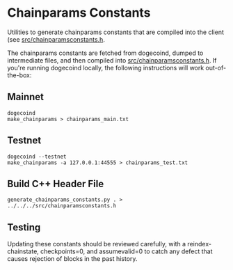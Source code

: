 # Chainparams Constants

Utilities to generate chainparams constants that are compiled into the client
(see [src/chainparamsconstants.h](/src/chainparamsconstants.h).

The chainparams constants are fetched from dogecoind, dumped to intermediate
files, and then compiled into [src/chainparamsconstants.h](/src/chainparamsconstants.h).
If you're running dogecoind locally, the following instructions will work
out-of-the-box:

## Mainnet
```
dogecoind
make_chainparams > chainparams_main.txt
```

## Testnet
```
dogecoind --testnet
make_chainparams -a 127.0.0.1:44555 > chainparams_test.txt
```

## Build C++ Header File
```
generate_chainparams_constants.py . > ../../../src/chainparamsconstants.h
```

## Testing

Updating these constants should be reviewed carefully, with a
reindex-chainstate, checkpoints=0, and assumevalid=0 to catch any defect that
causes rejection of blocks in the past history.
